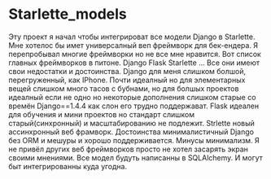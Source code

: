 # Starlette_models

Эту проект я начал чтобы интегрироват все модели Django в Starlette.
Мне хотелос бы имет универсалный веп фреймворк для бек-ендера.
Я перепробывал многие фреймворки но не все мне нравится.
Вот список главных фреймворков в питоне.
Django
Flask
Starlette
...
Все они имеют свои недостатки и достоинства.
Django для меня слишком болшой, перегруженный, как IPhone. Почти идеалный но для элементарных вещей слишком много тасов с бубнами, но для болшых проектов идеалный если не одно но некоторые дополнения слишком старые со времён Django==1.4.4 как слон его трудно поддержават.
Flask идеален для обучения и мини проектов но стандарт слишком старый(синхронный) и масштабированию не подлежит.
Strlette новый ассинхронный веб фрамворк. Достоинства минималистичный Django без ORM и мешуры и хорошо поддерживается. Минусы минимализм.
Я не привёл других веб фреймворков просто не хотел засарять экран своими мнениями.
Все модел будуть написанны в SQLAlchemy. И могут быт интегрированны куда угодна.
